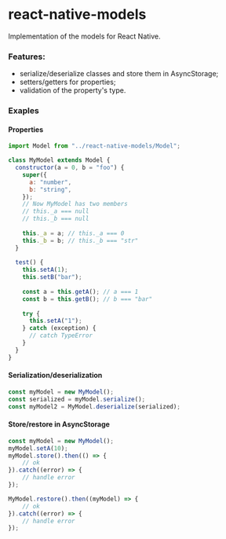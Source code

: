# react-native-models
Implementation of the models for React Native.

### Features:
- serialize/deserialize classes and store them in AsyncStorage;
- setters/getters for properties;
- validation of the property's type.

### Exaples

#### Properties
```javascript
import Model from "../react-native-models/Model";

class MyModel extends Model {
  constructor(a = 0, b = "foo") {
    super({
      a: "number",
      b: "string",
    });
    // Now MyModel has two members
    // this._a === null
    // this._b === null
    
    this._a = a; // this._a === 0
    this._b = b; // this._b === "str"
  }
  
  test() {
    this.setA(1);
    this.setB("bar");
    
    const a = this.getA(); // a === 1
    const b = this.getB(); // b === "bar"
    
    try {
      this.setA("1");
    } catch (exception) {
      // catch TypeError
    }
  }
}
```

#### Serialization/deserialization
```javascript
const myModel = new MyModel();
const serialized = myModel.serialize();
const myModel2 = MyModel.deserialize(serialized);
```

#### Store/restore in AsyncStorage
```javascript
const myModel = new MyModel();
myModel.setA(10);
myModel.store().then(() => {
    // ok
}).catch((error) => {
    // handle error
});

MyModel.restore().then((myModel) => {
    // ok
}).catch((error) => {
    // handle error
});
```
